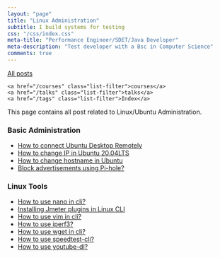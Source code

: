 ```yaml
---
layout: "page"
title: "Linux Administration"
subtitle: I build systems for testing
css: "/css/index.css"
meta-title: "Performance Engineer/SDET/Java Developer"
meta-description: "Test developer with a Bsc in Computer Science"
comments: true
---
```

<div class="list-filters">
    <a href="/" class="list-filter filter-selected">All posts</a>

    <a href="/courses" class="list-filter">courses</a>
	<a href="/talks" class="list-filter">talks</a>
    <a href="/tags" class="list-filter">Index</a>
</div>

This page contains all post related to Linux/Ubuntu Administration.

### Basic Administration 
- [How to connect Ubuntu Desktop Remotely](https://sarkershantonu.github.io/blog/connect-Ubuntu-server-Desktop-Remotely-vnc-rdp-windows/)
- [How to change IP in Ubuntu 20.04LTS](https://sarkershantonu.github.io/2020/06/11/ubuntu-ip-change/)
- [How to change hostname in Ubuntu](https://sarkershantonu.github.io/2019/04/16/ubuntu-host-name-change/)
- [Block advertisements using Pi-hole?](https://sarkershantonu.github.io/2018/06/28/pi-hole-basics/)

### Linux Tools
- [How to use nano in cli?](https://sarkershantonu.github.io/2019/06/13/nano-basics/)
- [Installing Jmeter plugins in Linux CLI](https://sarkershantonu.github.io/2021/01/06/install-jmeter-plugins-cli/)
- [How to use vim in cli?](https://sarkershantonu.github.io/2019/01/16/vim-basics/)
- [How to use iperf3?](https://sarkershantonu.github.io/2018/04/16/iperf3-basics/)
- [How to use wget in cli?](https://sarkershantonu.github.io/2018/03/25/wget-basics/)
- [How to use speedtest-cli?](https://sarkershantonu.github.io/2018/02/21/speedtest-cli-basics/)
- [How to use youtube-dl?](https://sarkershantonu.github.io/2018/01/28/youtube-dl-basics/)

